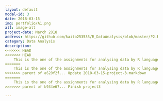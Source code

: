 ```yaml
---
layout: default
modal-id: 3
date: 2018-03-15
img: portfolio/A1.png
alt: image-alt
project-date: March 2018
address: https://github.com/kaito253533/R_DataAnalysis/blob/master/P2.Rmd
category: Data Analysis
description: 
<<<<<<< HEAD
<<<<<<< HEAD
    This is the one of the assignments for analysing data by R language from QUT.<br/>The data set this time are over 4.5 million Uber pickups in New York city from April to September 2014. The data contains Date/Time, latitude, longitude, and a code.<img src="img/project/A1_data.png" class="img-responsive img-centered" alt="image-alt"><br/><h3>The Frequency of the day of week:</h3><p>Firstly, we do the manipulation. In this case, we have 4 seperated csv file, so we use 'rbind' function to combine them together after we read them from csv files. Due to the requirements, we need to get the day of week from 'Date.Time' column, then try to find out which day has the most frequent pickups. As a result, first step is to convert 'Date.Time' column from 'text' format into 'data' format by 'mdy_hms' function. After we got correct format, we can get the day of week by 'wday' function. Finally, we can use 'table' funtion to sum up the freqencies.</p><img src="img/project/A1_process1.png" class="img-responsive img-centered" alt="image-alt"><img src="img/project/A1_process2.png" class="img-responsive img-centered" alt="image-alt"><br/>After these, we can use 'ggplot' to show the bar chart.<img src="img/project/A1_process3.png" class="img-responsive img-centered" alt="image-alt"><img src="img/project/A1_result1.png" class="img-responsive img-centered" alt="image-alt"> <h3>The Frequency of each month:</h3><p>This time, we use 'month' function to get the month from the 'date' column which has been converted by last task. Then, use the same strategy to get the frequencies of each month.</p><img src="img/project/A1_process4.png" class="img-responsive img-centered" alt="image-alt"><img src="img/project/A1_process5.png" class="img-responsive img-centered" alt="image-alt"> <p>Finally, this time use line chart to represent. </p><img src="img/project/A1_result2.png" class="img-responsive img-centered" alt="image-alt"><h3>The Frequency of each hour:</h3><p>Same, this time use 'hour' function to get the hour value.</p><img src="img/project/A1_process6.png" class="img-responsive img-centered" alt="image-alt"><img src="img/project/A1_process7.png" class="img-responsive img-centered" alt="image-alt"><p>Use 'ggplot' to show the visualization.</p><img src="img/project/A1_result3.png" class="img-responsive img-centered" alt="image-alt">
=======
    This is the one of the assignments for analysing data by R language from QUT.<br/>The data set this time are over 4.5 million Uber pickups in New York city from April to September 2014. The data contains Date/Time, latitude, longitude, and a code.<img src="img/project/A1_data.png" class="img-responsive img-centered" alt="image-alt"><br/><h3>The Frequency of the day of week:</h3><p>Firstly, we do the manipulation. In this case, we have 4 seperated csv file, so we use 'rbind' function to combine them together after we read them from csv files. Due to the requirements, we need to get the day of week from 'Date.Time' column, then try to find out which day has the most frequent pickups. As a result, first step is to convert 'Date.Time' column from 'text' format into 'data' format by 'mdy_hms' function. After we got correct format, we can get the day of week by 'wday' function. Finally, we can use 'table' funtion to sum up the freqencies.</p><img src="img/project/A1_process1.png" class="img-responsive img-centered" alt="image-alt"><img src="img/project/A1_process2.png" class="img-responsive img-centered" alt="image-alt"><br/>After these, we can use 'ggplot' to show the bar chart.<img src="img/project/A1_process3.png" class="img-responsive img-centered" alt="image-alt"><img src="img/project/A1_result1.png" class="img-responsive img-centered" alt="image-alt"> <h3>The Frequency of each month:</h3><p>This time, we use 'month' function to get the month from the 'date' column which has been converted by last task. Then, use the same strategy to get the frequencies of each month.</p><img src="img/project/A1_process4.png" class="img-responsive img-centered" alt="image-alt"><img src="img/project/A1_process5.png" class="img-responsive img-centered" alt="image-alt"> <p>Finally, this time use line chart to represent. </p><img src="img/project/A1_result2.png" class="img-responsive img-centered" alt="image-alt"><h3>The Frequency of each hour:</h3><p>Same, this time use 'hour' function to get the hour value.</p><img src="img/project/A1_process6.png" class="img-responsive img-centered" alt="image-alt"><img src="img/project/A1_process7.png" class="img-responsive img-centered" alt="image-alt"><p>Use 'ggplot' to show the visualization.</p><img src="img/project/A1_result3.png" class="img-responsive img-centered" alt="image-alt"><h3>Point plot for all data</h3> <p>Also, we can show these data on a map.</p><img src="img/project/A1_process8.png" class="img-responsive img-centered" alt="image-alt"><img src="img/project/A1_result4.png" class="img-responsive img-centered" alt="image-alt"><h3>Point plot for each day of week</h3><img src="img/project/A1_process9.png" class="img-responsive img-centered" alt="image-alt"><img src="img/project/A1_process10.png" class="img-responsive img-centered" alt="image-alt"><img src="img/project/A1_result5.png" class="img-responsive img-centered" alt="image-alt"><h3>Point plot for each month</h3><img src="img/project/A1_process11.png" class="img-responsive img-centered" alt="image-alt"><img src="img/project/A1_process12.png" class="img-responsive img-centered" alt="image-alt"><img src="img/project/A1_result6.png" class="img-responsive img-centered" alt="image-alt"><h3>Point plot for each hour</h3><img src="img/project/A1_process13.png" class="img-responsive img-centered" alt="image-alt"><img src="img/project/A1_process14.png" class="img-responsive img-centered" alt="image-alt"><img src="img/project/A1_result7.png" class="img-responsive img-centered" alt="image-alt">
>>>>>>> parent of a620f2f... Update 2018-03-15-project-3.markdown
=======
    This is the one of the assignments for analysing data by R language from QUT.<br/>The data set this time are over 4.5 million Uber pickups in New York city from April to September 2014. The data contains Date/Time, latitude, longitude, and a code.<img src="img/project/A1_data.png" class="img-responsive img-centered" alt="image-alt"><br/><h3>The Frequency of the day of week:</h3><p>Firstly, we do the manipulation. In this case, we have 4 seperated csv file, so we use 'rbind' function to combine them together after we read them from csv files. Due to the requirements, we need to get the day of week from 'Date.Time' column, then try to find out which day has the most frequent pickups. As a result, first step is to convert 'Date.Time' column from 'text' format into 'data' format by 'mdy_hms' function. After we got correct format, we can get the day of week by 'wday' function. Finally, we can use 'table' funtion to sum up the freqencies.</p><img src="img/project/A1_process1.png" class="img-responsive img-centered" alt="image-alt"><img src="img/project/A1_process2.png" class="img-responsive img-centered" alt="image-alt"><br/>After these, we can use 'ggplot' to show the bar chart.<img src="img/project/A1_process3.png" class="img-responsive img-centered" alt="image-alt"><img src="img/project/A1_result1.png" class="img-responsive img-centered" alt="image-alt"> <h3>The Frequency of each month:</h3><p>This time, we use 'month' function to get the month from the 'date' column which has been converted by last task. Then, use the same strategy to get the frequencies of each month.</p><img src="img/project/A1_process4.png" class="img-responsive img-centered" alt="image-alt"><img src="img/project/A1_process5.png" class="img-responsive img-centered" alt="image-alt"> <p>Finally, this time use line chart to represent. </p><img src="img/project/A1_result2.png" class="img-responsive img-centered" alt="image-alt"><h3>The Frequency of each hour:</h3><p>Same, this time use 'hour' function to get the hour value.</p><img src="img/project/A1_process6.png" class="img-responsive img-centered" alt="image-alt"><img src="img/project/A1_process7.png" class="img-responsive img-centered" alt="image-alt"><p>Use 'ggplot' to show the visualization.</p><img src="img/project/A1_result3.png" class="img-responsive img-centered" alt="image-alt">
>>>>>>> parent of b934e67... Finish project3

---
```

